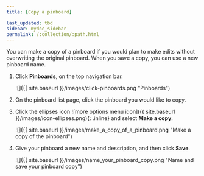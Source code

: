 ```yaml
---
title: [Copy a pinboard]

last_updated: tbd
sidebar: mydoc_sidebar
permalink: /:collection/:path.html
---
```

You can make a copy of a pinboard if you would plan to make edits without overwriting the original pinboard.  When you save a copy, you can use a new pinboard name.

1. Click **Pinboards**, on the top navigation bar.

     ![]({{ site.baseurl }}/images/click-pinboards.png "Pinboards")

2. On the pinboard list page, click the pinboard you would like to copy.
3. Click the ellipses icon ![more options menu icon]({{ site.baseurl }}/images/icon-ellipses.png){: .inline} and select **Make a copy**.

     ![]({{ site.baseurl }}/images/make_a_copy_of_a_pinboard.png "Make a copy of the pinboard")

4. Give your pinboard a new name and description, and then click **Save**.

     ![]({{ site.baseurl }}/images/name_your_pinboard_copy.png "Name and save your pinboard copy")
